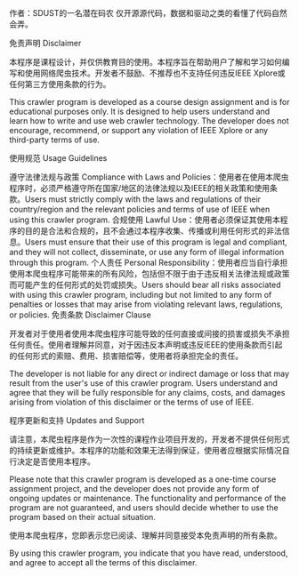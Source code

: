 作者：SDUST的一名潜在码农
仅开源源代码，数据和驱动之类的看懂了代码自然会弄。

免责声明 Disclaimer

本程序是课程设计，并仅供教育目的使用。本程序旨在帮助用户了解和学习如何编写和使用网络爬虫技术。开发者不鼓励、不推荐也不支持任何违反IEEE Xplore或任何第三方使用条款的行为。

This crawler program is developed as a course design assignment and is for educational purposes only. It is designed to help users understand and learn how to write and use web crawler technology. The developer does not encourage, recommend, or support any violation of IEEE Xplore or any third-party terms of use.

使用规范 Usage Guidelines

遵守法律法规与政策 Compliance with Laws and Policies：使用者在使用本爬虫程序时，必须严格遵守所在国家/地区的法律法规以及IEEE的相关政策和使用条款。Users must strictly comply with the laws and regulations of their country/region and the relevant policies and terms of use of IEEE when using this crawler program.
合规使用 Lawful Use：使用者必须保证其使用本程序的目的是合法和合规的，且不会通过本程序收集、传播或利用任何形式的非法信息。Users must ensure that their use of this program is legal and compliant, and they will not collect, disseminate, or use any form of illegal information through this program.
个人责任 Personal Responsibility：使用者应当自行承担使用本爬虫程序可能带来的所有风险，包括但不限于由于违反相关法律法规或政策而可能产生的任何形式的处罚或损失。Users should bear all risks associated with using this crawler program, including but not limited to any form of penalties or losses that may arise from violating relevant laws, regulations, or policies.
免责条款 Disclaimer Clause

开发者对于使用者使用本爬虫程序可能导致的任何直接或间接的损害或损失不承担任何责任。使用者理解并同意，对于因违反本声明或违反IEEE的使用条款而引起的任何形式的索赔、费用、损害赔偿等，使用者将承担完全的责任。

The developer is not liable for any direct or indirect damage or loss that may result from the user's use of this crawler program. Users understand and agree that they will be fully responsible for any claims, costs, and damages arising from violation of this disclaimer or the terms of use of IEEE.

程序更新和支持 Updates and Support

请注意，本爬虫程序是作为一次性的课程作业项目开发的，开发者不提供任何形式的持续更新或维护。本程序的功能和效果无法得到保证，使用者应根据实际情况自行决定是否使用本程序。

Please note that this crawler program is developed as a one-time course assignment project, and the developer does not provide any form of ongoing updates or maintenance. The functionality and performance of the program are not guaranteed, and users should decide whether to use the program based on their actual situation.

使用本爬虫程序，您即表示您已阅读、理解并同意接受本免责声明的所有条款。

By using this crawler program, you indicate that you have read, understood, and agree to accept all the terms of this disclaimer.
